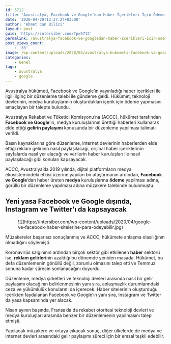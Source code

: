 ```yaml
---
id: 5712
title: 'Avustralya, Facebook ve Google’dan Haber İçerikleri İçin Ödeme Yapmasını Talep Etti'
date: '2020-04-20T13:37:24+03:00'
author: 'Ahmet Can Bilici'
layout: post
guid: 'https://intersiber.com/?p=5712'
permalink: /avustralya-facebook-ve-googledan-haber-icerikleri-icin-odeme-yapmasini-talep-etti/
post_views_count:
    - '33'
image: /wp-content/uploads/2020/04/avustralya-hukumeti-facebook-ve-google-in-haber-sitelerine-odeme-yapmasini-istedi.jpg
categories:
    - Genel
tags:
    - avustralya
    - google
---
```


Avustralya hükümeti, Facebook ve Google’ın yayınladığı haber içerikleri ile ilgili ilginç bir düzenleme talebi ile gündeme geldi. Hükümet, teknoloji devlerinin, medya kuruluşlarının oluşturdukları içerik için ödeme yapmasını amaçlayan bir talepte bulundu.

Avustralya Rekabet ve Tüketici Komisyonu’na (ACCC), hükümet tarafından **Facebook ve Google**’ın, medya kuruluşlarının ürettiği haberleri kullanarak elde ettiği **gelirin paylaşımı** konusunda bir düzenleme yapılması talimatı verildi.

Basın kaynaklarına göre düzenleme, internet devlerinin haberlerden elde ettiği reklam gelirinin nasıl paylaşılacağı, orijinal haber içeriklerinin sayfalarda nasıl yer alacağı ve verilerin haber kuruluşları ile nasıl paylaşılacağı gibi konuları kapsayacak.

ACCC, Avustralya’da 2019 yılında, dijital platformların medya ekosistemindeki etkisi üzerine yapılan bir ataştırmanın ardından, **Facebook ve Google**’dan haber üreten **medya** kuruluşlarına **ödeme** yapılması adına, görüllü bir düzenleme yapılması adına müzakere talebinde bulunmuştu.

## Yeni yasa Facebook ve Google dışında, Instagram ve Twitter’ı da kapsayacak

<figure class="wp-block-image size-large">![](https://intersiber.com/wp-content/uploads/2020/04/google-ve-facebook-haber-sitelerine-para-odeyebilir.jpg)</figure>Müzakereler başarısız sonuçlanmış ve ACCC, hükümete anlaşma olasılığının olmadığını söylemişti.

Koronavirüs salgınının ardından birçok sektör gibi etkilenen **haber** sektörü ise, **reklam gelirleri**nin azaldığı bu dönemde yeniden masada. Hükümet, bu defa düzenlemenin gönüllü değil, zorunlu olmasını talep etti ve Temmuz sonuna kadar sürecin sonlanacağını duyurdu.

Düzenleme, medya şirketleri ve teknoloji devleri arasında nasıl bir gelir paylaşımı olacağının belirlenmesinin yanı sıra, anlaşmazlık durumlarındaki ceza ve yükümlülük konularını da içerecek. Haber sitelerinin oluşturduğu içerikten faydalanan Facebook ve Google’ın yanı sıra, Instagram ve Twitter da yasa kapsamında yer alacak.

Nisan ayının başında, Fransa’da da rekabet otoritesi teknoloji devleri ve medya kuruluşları arasında benzer bir düzenlemenin yapılmasını talep etmişti.

Yapılacak müzakere ve ortaya çıkacak sonuç, diğer ülkelerde de medya ve internet devleri arasındaki gelir paylaşımı süreci için bir emsal teşkil edebilir.